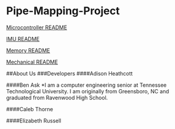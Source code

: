 # Pipe-Mapping-Project

[Microcontroller README](projectDocumentation/microcontrollerSubsystem/README.md)

[IMU README](projectDocumentation/imuSubsystem/README.md)

[Memory README](projectDocumentation/memorySubsystem/README.md)

[Mechanical README](projectDocumentation/mechanicalSubsystem/README.md)

##About Us
###Developers
####Adison Heathcott

####Ben Ask
*I am a computer engineering senior at Tennessee Technological University. I am originally from Greensboro, NC and graduated from Ravenwood High School.


####Caleb Thorne

####Elizabeth Russell